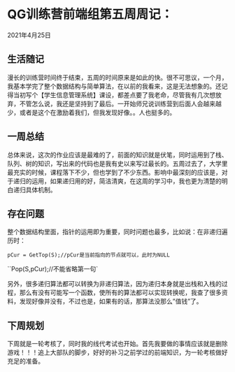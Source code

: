 # QG训练营前端组第五周周记：
2021年4月25日

## 生活随记

漫长的训练营时间终于结束，五周的时间原来是如此的快。很不可思议，一个月，我基本学完了整个数据结构与简单算法，在以前的我看来，这是无法想象的。还记得当初写个【学生信息管理系统】课设，都差点要了我老命，尽管我有几次想放弃，不管怎么说，我还是坚持到了最后。一开始师兄说训练营到后面人会越来越少，或者是这个在激励着我们，但我发现好像。。人也挺多的。

## 一周总结

总体来说，这次的作业应该是最难的了，前面的知识就是伏笔，同时运用到了栈、队列、树的知识，写出来的代码也是我有史以来写过最长的。五周过去了，大学里最充实的时候，课程落下不少，但也学到了不少东西。影响中最深刻的应该是，对于递归的运用，如果递归用的好，简洁清爽，在这周的学习中，我也更为清楚的明白递归具体机制。

## 存在问题

整个数据结构里面，指针的运用即为重要，同时问题也最多，比如说：在非递归遍历时：

``pCur = GetTop(S);//pCur是当前指向的节点就可以，此时为NULL``

``Pop(S,pCur);//不能省略第一句`

另外，很多递归算法都可以转换为非递归算法，因为递归本身就是出栈和入栈的过程，那么有没有可能写一个函数，使所有的算法都可以实现转换呢，我查了很多资料，发现好像并没有，不过也是，如果有的话，那算法没那么”值钱”了。

## 下周规划

下周就是一轮考核了，同时我的线代考试也开始。首先我要做的事情应该就是删除游戏！！！追上大部队的脚步，好好的补习之前学过的前端知识，为一轮考核做好充足的准备。

